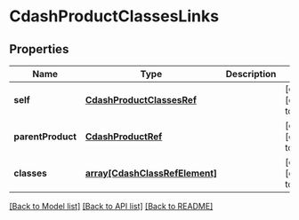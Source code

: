 # CdashProductClassesLinks

## Properties
Name | Type | Description | Notes
------------ | ------------- | ------------- | -------------
**self** | [**CdashProductClassesRef**](CdashProductClassesRef.md) |  | [optional] [default to null]
**parentProduct** | [**CdashProductRef**](CdashProductRef.md) |  | [optional] [default to null]
**classes** | [**array[CdashClassRefElement]**](CdashClassRefElement.md) |  | [optional] [default to null]

[[Back to Model list]](../README.md#documentation-for-models) [[Back to API list]](../README.md#documentation-for-api-endpoints) [[Back to README]](../README.md)


